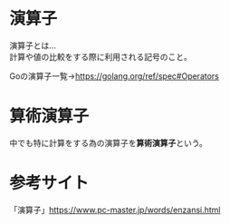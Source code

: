 # 演算子  
演算子とは…  
計算や値の比較をする際に利用される記号のこと。  
  
Goの演算子一覧→<https://golang.org/ref/spec#Operators>  
  
# 算術演算子  
中でも特に計算をする為の演算子を**算術演算子**という。  

# 参考サイト  
「演算子」<https://www.pc-master.jp/words/enzansi.html>